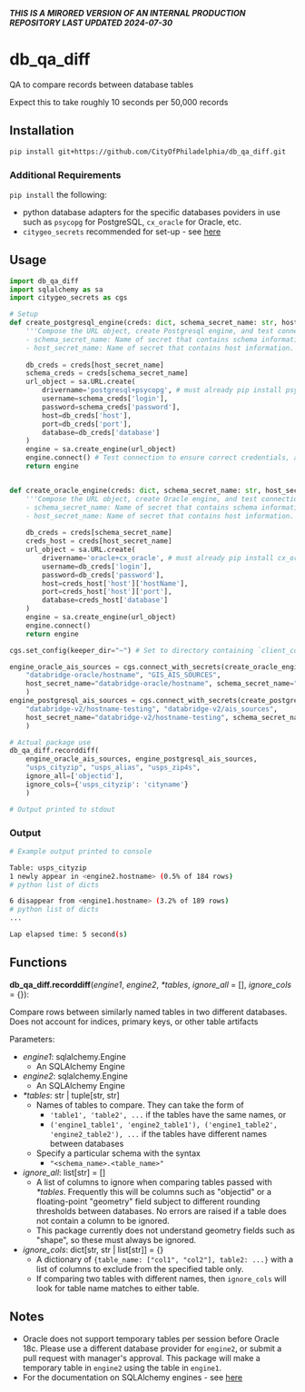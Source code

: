 **_THIS IS A MIRORED VERSION OF AN INTERNAL PRODUCTION REPOSITORY LAST UPDATED 2024-07-30_**

# db_qa_diff
QA to compare records between database tables

Expect this to take roughly 10 seconds per 50,000 records 
## Installation

```bash
pip install git+https://github.com/CityOfPhiladelphia/db_qa_diff.git
```
### Additional Requirements
`pip install` the following: 
* python database adapters for the specific databases poviders in use such as `psycopg` for PostgreSQL, `cx_oracle` for Oracle, etc. 
* `citygeo_secrets` recommended for set-up - see [here](https://github.com/CityOfPhiladelphia/citygeo_secrets)

## Usage

```python
import db_qa_diff
import sqlalchemy as sa
import citygeo_secrets as cgs

# Setup
def create_postgresql_engine(creds: dict, schema_secret_name: str, host_secret_name: str) -> sa.Engine:
    '''Compose the URL object, create Postgresql engine, and test connection
    - schema_secret_name: Name of secret that contains schema information. Used to make this function dynamic
    - host_secret_name: Name of secret that contains host information. Used to make this function dynamic'''
    
    db_creds = creds[host_secret_name]
    schema_creds = creds[schema_secret_name]
    url_object = sa.URL.create(
        drivername='postgresql+psycopg', # must already pip install psycopg
        username=schema_creds['login'],
        password=schema_creds['password'],
        host=db_creds['host'],
        port=db_creds['port'],
        database=db_creds['database']
    )
    engine = sa.create_engine(url_object)
    engine.connect() # Test connection to ensure correct credentials, as SQLAlchemy uses lazy initialization
    return engine


def create_oracle_engine(creds: dict, schema_secret_name: str, host_secret_name: str) -> sa.Engine:
    '''Compose the URL object, create Oracle engine, and test connection
    - schema_secret_name: Name of secret that contains schema information. Used to make this function dynamic
    - host_secret_name: Name of secret that contains host information. Used to make this function dynamic'''
    
    db_creds = creds[schema_secret_name]
    creds_host = creds[host_secret_name]
    url_object = sa.URL.create(
        drivername='oracle+cx_oracle', # must already pip install cx_oracle
        username=db_creds['login'],
        password=db_creds['password'],
        host=creds_host['host']['hostName'],
        port=creds_host['host']['port'],
        database=creds_host['database']
    )
    engine = sa.create_engine(url_object)
    engine.connect()
    return engine

cgs.set_config(keeper_dir="~") # Set to directory containing `client_config.json`

engine_oracle_ais_sources = cgs.connect_with_secrets(create_oracle_engine, 
    "databridge-oracle/hostname", "GIS_AIS_SOURCES", 
    host_secret_name="databridge-oracle/hostname", schema_secret_name="GIS_AIS_SOURCES"
    )
engine_postgresql_ais_sources = cgs.connect_with_secrets(create_postgresql_engine, 
    "databridge-v2/hostname-testing", "databridge-v2/ais_sources", 
    host_secret_name="databridge-v2/hostname-testing", schema_secret_name="databridge-v2/ais_sources"
    )

# Actual package use
db_qa_diff.recorddiff(
    engine_oracle_ais_sources, engine_postgresql_ais_sources, 
    "usps_cityzip", "usps_alias", "usps_zip4s", 
    ignore_all=['objectid'], 
    ignore_cols={'usps_cityzip': 'cityname'}
    )

# Output printed to stdout
```

### Output
```bash
# Example output printed to console

Table: usps_cityzip
1 newly appear in <engine2.hostname> (0.5% of 184 rows)
# python list of dicts

6 disappear from <engine1.hostname> (3.2% of 189 rows)
# python list of dicts
...

Lap elapsed time: 5 second(s)
```

## Functions
**db_qa_diff.recorddiff**(_engine1_, _engine2_, _*tables_, 
               _ignore_all_ = [], _ignore_cols_ = {}): 

Compare rows between similarly named tables in two different databases. Does not account for indices, primary keys, or other table artifacts

Parameters: 
* _engine1_: sqlalchemy.Engine
    * An SQLAlchemy Engine
* _engine2_: sqlalchemy.Engine
    * An SQLAlchemy Engine  
* _*tables_: str | tuple[str, str]
    * Names of tables to compare. They can take the form of 
        * `'table1', 'table2', ...` if the tables have the same names, or 
        * `('engine1_table1', 'engine2_table1'), ('engine1_table2', 'engine2_table2'), ...` if the tables have different names between databases
    * Specify a particular schema with the syntax 
        * `"<schema_name>.<table_name>"`
* _ignore_all_: list[str] = [] 
    * A list of columns to ignore when comparing tables passed with _*tables_. Frequently this will be columns such as "objectid" or a floating-point "geometry" field subject to different rounding thresholds between databases. No errors are raised if a table does not contain a column to be ignored.
    * This package currently does not understand geometry fields such as "shape", so these must always be ignored. 
* _ignore_cols_: dict[str, str | list[str]] = {} 
    * A dictionary of `{table_name: ["col1", "col2"], table2: ...}` with a list of columns to exclude from the specified table only. 
    * If comparing two tables with different names, then `ignore_cols` will look for table name matches to either table. 

## Notes
* Oracle does not support temporary tables per session before Oracle 18c. Please use a different database provider for `engine2`, or submit a pull request with manager's approval. This package will make a temporary table in `engine2` using the table in `engine1`.
* For the documentation on SQLAlchemy engines - see [here](https://docs.sqlalchemy.org/en/20/tutorial/engine.html)
